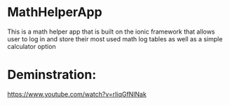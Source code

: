 # MathHelperApp
This is a math helper app that is built on the ionic framework that allows user to log in and store their most used math log tables as well as a simple calculator option

# Deminstration:
https://www.youtube.com/watch?v=rIiqGfNlNak
